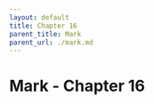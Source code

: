 ```yaml
---
layout: default
title: Chapter 16
parent_title: Mark
parent_url: ./mark.md
---
```


# Mark - Chapter 16
